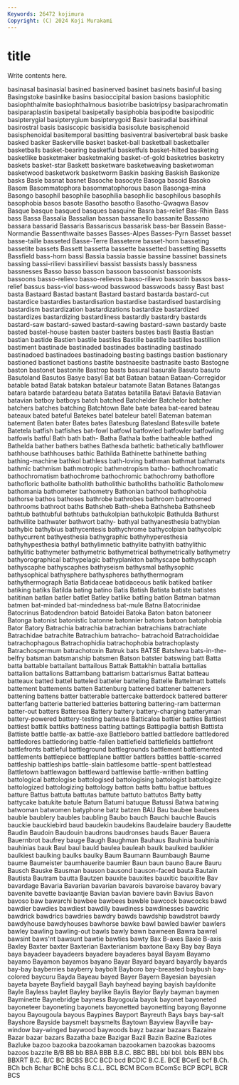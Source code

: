 ```yaml
---
Keywords: 26472 kojimura
Copyright: (C) 2024 Koji Murakami
---
```


# title

Write contents here.



 basinasal basinasial
basined basinerved basinet basinets basinful basing Basingstoke basinlike basins basioccipital
basion basions basiophitic basiophthalmite basiophthalmous basiotribe basiotripsy basiparachromatin basiparaplastin basipetal
basipetally basiphobia basipodite basipoditic basipterygial basipterygium basipterygoid Basir basiradial basirhinal
basirostral basis basiscopic basisidia basisolute basisphenoid basisphenoidal basitemporal basitting basiventral
basivertebral bask baske basked basker Baskerville basket basket-ball basketball basketballer
basketballs basket-bearing basketful basketfuls basket-hilted basketing basketlike basketmaker basketmaking basket-of-gold
basketries basketry baskets basket-star Baskett basketware basketweaving basketwoman basketwood basketwork
basketworm Baskin basking Baskish Baskonize basks Basle basnat basnet Basoche
basocyte Basoga basoid Basoko Basom Basommatophora basommatophorous bason Basonga-mina Basongo
basophil basophile basophilia basophilic basophilous basophils basophobia basos basote Basotho
basotho Basotho-Qwaqwa Basov Basque basque basqued basques basquine Basra bas-relief
Bas-Rhin Bass bass Bassa Bassalia Bassalian bassan bassanello bassanite Bassano
bassara bassarid Bassaris Bassariscus bassarisk bass-bar Bassein Basse-Normandie Bassenthwaite basses
Basses-Alpes Basses-Pyrn Basset basset basse-taille basseted Basse-Terre Basseterre basset-horn basseting
bassetite bassets Bassett bassetta bassette bassetted bassetting Bassetts Bassfield bass-horn
bassi Bassia bassia bassie bassine bassinet bassinets bassing bassi-rilievi bassirilievi
bassist bassists bassly bassness bassnesses Basso basso basson bassoon bassoonist
bassoonists bassoons basso-relievo basso-relievos basso-rilievo bassorin bassos bass-relief bassus bass-viol
bass-wood basswood basswoods bassy Bast bast basta Bastaard Bastad bastant
Bastard bastard bastarda bastard-cut bastardice bastardies bastardisation bastardise bastardised bastardising
bastardism bastardization bastardizations bastardize bastardized bastardizes bastardizing bastardliness bastardly bastardry
bastards bastard-saw bastard-sawed bastard-sawing bastard-sawn bastardy baste basted bastel-house basten
baster basters bastes basti Bastia Bastian bastian bastide Bastien bastile
bastiles Bastille bastille bastilles bastillion bastiment bastinade bastinaded bastinades bastinading
bastinado bastinadoed bastinadoes bastinadoing basting bastings bastion bastionary bastioned bastionet
bastions bastite bastnaesite bastnasite basto Bastogne baston bastonet bastonite Bastrop
basts basural basurale Basuto basuto Basutoland Basutos Basye basyl Bat
bat Bataan bataan Bataan-Corregidor batable batad Batak batakan bataleur batamote
Batan Batanes Batangas batara batarde batardeau batata Batatas batatilla Batavi
Batavia Batavian batavian batboy batboys batch batched Batchelder Batchelor batcher
batchers batches batching Batchtown Bate bate batea bat-eared bateau bateaux
bated bateful Batekes batel bateleur batell Bateman bateman batement Baten
bater Bates bates Batesburg Batesland Batesville batete Batetela batfish batfishes
bat-fowl batfowl batfowled batfowler batfowling batfowls batful Bath bath bath-
Batha Bathala bathe batheable bathed Bathelda bather bathers bathes Bathesda
bathetic bathetically bathflower bathhouse bathhouses bathic Bathilda Bathinette bathinette bathing
bathing-machine bathkol bathless bath-loving bathman bathmat bathmats bathmic bathmism bathmotropic
bathmotropism batho- bathochromatic bathochromatism bathochrome bathochromic bathochromy bathoflore bathofloric batholite
batholith batholithic batholiths batholitic Batholomew bathomania bathometer bathometry Bathonian bathool
bathophobia bathorse bathos bathoses bathrobe bathrobes bathroom bathroomed bathrooms bathroot
baths Bathsheb Bath-sheba Bathsheba Bathsheeb bathtub bathtubful bathtubs bathukolpian bathukolpic
Bathulda Bathurst bathvillite bathwater bathwort bathy- bathyal bathyanesthesia bathybian bathybic
bathybius bathycentesis bathychrome bathycolpian bathycolpic bathycurrent bathyesthesia bathygraphic bathyhyperesthesia bathyhypesthesia
bathyl bathylimnetic bathylite bathylith bathylithic bathylitic bathymeter bathymetric bathymetrical bathymetrically
bathymetry bathyorographical bathypelagic bathyplankton bathyscape bathyscaph bathyscaphe bathyscaphes bathyseism bathysmal
bathysophic bathysophical bathysphere bathyspheres bathythermogram bathythermograph Batia Batidaceae batidaceous batik
batiked batiker batiking batiks Batilda bating batino Batis Batish Batista
batiste batistes batitinan batlan batler batlet Batley batlike batling batlon
Batman batman batmen bat-minded bat-mindedness bat-mule Batna Batocrinidae Batocrinus Batodendron
batoid Batoidei Batoka Baton baton batoneer Batonga batonist batonistic batonne
batonnier batons batoon batophobia Bator Batory Batrachia batrachia batrachian batrachians
batrachiate Batrachidae batrachite Batrachium batracho- batrachoid Batrachoididae batrachophagous Batrachophidia batrachophobia
batrachoplasty Batrachospermum batrachotoxin Batruk bats BATSE Batsheva bats-in-the-belfry batsman batsmanship
batsmen Batson batster batswing batt Batta batta battable battailant battailous
Battak Battakhin battalia battalias battalion battalions Battambang battarism battarismus Battat
batteau batteaux batted battel batteled batteler batteling Battelle Battelmatt battels
battement battements batten Battenburg battened battener batteners battening battens batter
batterable battercake batterdock battered batterer batterfang batterie batteried batteries battering
battering-ram batterman batter-out batters Battersea Battery battery battery-charging batteryman battery-powered
battery-testing batteuse Batticaloa battier batties Battiest battiest battik battiks battiness
batting battings Battipaglia battish Battista Battiste battle battle-ax battle-axe Battleboro
battled battledore battledored battledores battledoring battle-fallen battlefield battlefields battlefront battlefronts
battleful battleground battlegrounds battlement battlemented battlements battlepiece battleplane battler battlers
battles battle-scarred battleship battleships battle-slain battlesome battle-spent battlestead Battletown battlewagon
battleward battlewise battle-writhen battling battological battologise battologised battologising battologist battologize
battologized battologizing battology batton batts battu battue battues batture Battus
battuta battutas battute battuto battutos Batty batty battycake batukite batule
Batum Batumi batuque Batussi Batwa batwing batwoman batwomen batyphone batz
batzen BAU Bau baubee baubees bauble baublery baubles baubling Baubo
bauch Bauchi bauchle Baucis bauckie bauckiebird baud baudekin baudekins Baudelaire
baudery Baudette Baudin Baudoin Baudouin baudrons baudronses bauds Bauer Bauera
Bauernbrot baufrey bauge Baugh Baughman Bauhaus Bauhinia bauhinia bauhinias bauk
Baul baul bauld baulea bauleah baulk baulked baulkier baulkiest baulking
baulks baulky Baum Baumann Baumbaugh Baume baume Baumeister baumhauerite baumier
Baun baun bauno Baure Bauru Bausch Bauske Bausman bauson bausond
bauson-faced bauta Bautain Bautista Bautram bautta Bautzen bauxite bauxites bauxitic
bauxitite Bav bavardage Bavaria Bavarian bavarian bavarois bavaroise bavaroy bavary
bavenite bavette baviaantje Bavian bavian baviere bavin Bavius Bavon bavoso
baw bawarchi bawbee bawbees bawble bawcock bawcocks bawd bawdier bawdies
bawdiest bawdily bawdiness bawdinesses bawdric bawdrick bawdrics bawdries bawdry bawds
bawdship bawdstrot bawdy bawdyhouse bawdyhouses bawhorse bawke bawl bawled bawler
bawlers bawley bawling bawling-out bawls bawly bawn bawneen Bawra bawrel
bawsint baws'nt bawsunt bawtie bawties bawty Bax B-axes Baxie B-axis
Baxley Baxter baxter Baxterian Baxterianism baxtone Baxy Bay bay Baya
baya bayadeer bayadeers bayadere bayaderes bayal Bayam Bayamo bayamo Bayamon
bayamos bayano Bayar Bayard bayard bayardly bayards bay-bay bayberries bayberry
baybolt Bayboro bay-breasted baybush bay-colored baycuru Bayda Bayeau bayed Bayer
Bayern Bayesian bayesian bayeta bayete Bayfield baygall Bayh bayhead baying
bayish bayldonite Bayle Bayless baylet Bayley baylike Baylis Baylor Bayly
bayman baymen Bayminette Baynebridge bayness Bayogoula bayok bayonet bayoneted bayoneteer
bayoneting bayonets bayonetted bayonetting bayong Bayonne bayou Bayougoula bayous Baypines
Bayport Bayreuth Bays bays bay-salt Bayshore Bayside baysmelt baysmelts Baytown
Bayview Bayville bay-window bay-winged baywood baywoods bayz bazaar bazaars Bazaine
Bazar bazar bazars Bazatha baze Bazigar Bazil Bazin Bazine Baziotes
Bazluke bazoo bazooka bazookaman bazookamen bazookas bazooms bazoos bazzite B/B
BB bb BBA BBB B.B.C. BBC BBL bbl bbl. bbls
BBN bbs BBXRT B.C. B/C BC BCBS BCC BCD bcd
BCDIC B.C.E. BCE BCerE bcf B.Ch. BCh bch Bchar BChE
bchs B.C.L. BCL BCM BCom BComSc BCP BCPL BCR BCS
